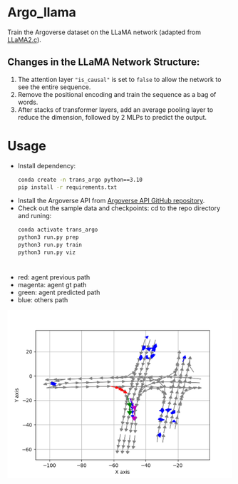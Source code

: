 # Argo_llama
Train the Argoverse dataset on the LLaMA network (adapted from [LLaMA2.c](https://github.com/karpathy/llama2.c)).

## Changes in the LLaMA Network Structure:
1. The attention layer `"is_causal"` is set to `false` to allow the network to see the entire sequence. 
2. Remove the positional encoding and train the sequence as a bag of words.
3. After stacks of transformer layers, add an average pooling layer to reduce the dimension, followed by 2 MLPs to predict the output.

# Usage
- Install dependency:
  ```bash
  conda create -n trans_argo python==3.10
  pip install -r requirements.txt
  ```
- Install the Argoverse API from [Argoverse API GitHub repository](https://github.com/argoverse/argoverse-api.git). 
- Check out the sample data and checkpoints: cd to the repo directory and runing:
  ```bash
  conda activate trans_argo
  python3 run.py prep
  python3 run.py train
  python3 run.py viz
  ```

# 
- red: agent previous path
- magenta: agent gt path
- green: agent predicted path
- blue: others path
  
 ![viz](35052.pkl.png "An Example Image")
